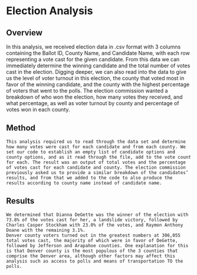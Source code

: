 # Election Analysis
## Overview
In this analysis, we received election data in .csv format with 3 columns containing the Ballot ID, County Name, and Candidate Name, with each row representing a vote cast for the given candidate. From this data we can immediately determine the winning candidate and the total number of votes cast in the election. Digging deeper, we can also read into the data to give us the level of voter turnout in this election,  the county that voted most in favor of the winning candidate, and the county with the highest percentage of voters that went to the polls. The election commission wanted a breakdown of who won the election, how many votes they received, and what percentage, as well as voter turnout by county and percentage of votes won in each county. 

## Method
	This analysis required us to read through the data set and determine how many votes were cast for each candidate and from each county. We set our code to establish an empty list of candidate options and county options, and as it read through the file, add to the vote count for each. The result was an output of total votes and the percentage of votes cast for each candidate and county. The election commission previously asked us to provide a similar breakdown of the candidates’ results, and from that we added to the code to also produce the results according to county name instead of candidate name. 

## Results
	We determined that Dianna DeGette was the winner of the election with 73.8% of the votes cast for her, a landslide victory, followed by Charles Casper Stockham with 23.0% of the votes, and Raymon Anthony Doane with the remaining 3.1%. 
	Denver county voters turned out in the greatest numbers at 306,055 total votes cast, the majority of which were in favor of DeGette, followed by Jefferson and Arapahoe counties. One explanation for this is that Denver county is the most populous of the 3 counties that comprise the Denver area, although other factors may affect this analysis such as access to polls and means of transportation TO the polls. 
